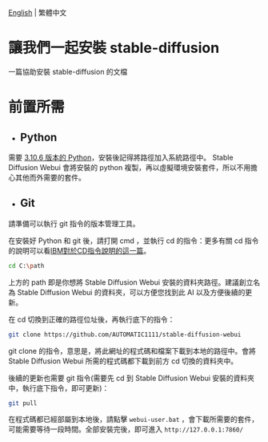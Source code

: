 [English](README.md) | 繁體中文

# 讓我們一起安裝 stable-diffusion
一篇協助安裝 stable-diffusion 的文檔

# 前置所需
* ## Python
需要 [3.10.6 版本的 Python](https://www.python.org/downloads/release/python-3106/)，安裝後記得將路徑加入系統路徑中。 Stable Diffusion Webui 會將安裝的 python 複製，再以虛擬環境安裝套件，所以不用擔心其他而外需要的套件。
* ## Git
請準備可以執行 git 指令的版本管理工具。


在安裝好 Python 和 git 後，請打開 cmd ，並執行 cd 的指令：更多有關 cd 指令的說明可以看[IBM對於CD指令說明的這一篇](https://www.ibm.com/docs/zh-tw/aix/7.1?topic=directories-changing-another-directory-cd-command)。
```bash
cd C:\path
```
上方的 path 即是你想將 Stable Diffusion Webui 安裝的資料夾路徑。建議創立名為 Stable Diffusion Webui 的資料夾，可以方便您找到此 AI 以及方便後續的更新。

在 cd 切換到正確的路徑位址後，再執行底下的指令：
```bash
git clone https://github.com/AUTOMATIC1111/stable-diffusion-webui
```
git clone 的指令，意思是，將此網址的程式碼和檔案下載到本地的路徑中。會將 Stable Diffusion Webui 所需的程式碼都下載到前方 cd 切換的資料夾中。

後續的更新也需要 git 指令(需要先 cd 到 Stable Diffusion Webui 安裝的資料夾中，執行底下指令，即可更新)：
```bash
git pull
```

在程式碼都已經部屬到本地後，請點擊 ```webui-user.bat``` ，會下載所需要的套件，可能需要等待一段時間。全部安裝完後，即可進入 ```http://127.0.0.1:7860/```
